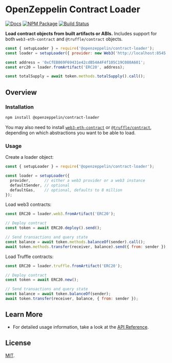 # OpenZeppelin Contract Loader

[![Docs](https://img.shields.io/badge/docs-%F0%9F%93%84-blue)](https://docs.openzeppelin.com/contract-loader)
[![NPM Package](https://img.shields.io/npm/v/@openzeppelin/contract-loader.svg)](https://www.npmjs.org/package/@openzeppelin/contract-loader)
[![Build Status](https://circleci.com/gh/OpenZeppelin/openzeppelin-contract-loader.svg?style=shield)](https://circleci.com/gh/OpenZeppelin/openzeppelin-contract-loader)

**Load contract objects from built artifacts or ABIs.** Includes support for both `web3-eth-contract` and `@truffle/contract` objects.

```javascript
const { setupLoader } = require('@openzeppelin/contract-loader');
const loader = setupLoader({ provider: new Web3('http://localhost:8545') }).web3;

const address = '0xCfEB869F69431e42cdB54A4F4f105C19C080A601';
const erc20 = loader.fromArtifact('ERC20', address);

const totalSupply = await token.methods.totalSupply().call();
```

## Overview

### Installation

```bash
npm install @openzeppelin/contract-loader
```

You may also need to install [`web3-eth-contract`](https://www.npmjs.com/package/web3-eth-contract) or [`@truffle/contract`](https://www.npmjs.com/package/@truffle/contract), depending on which abstractions you want to be able to load.

### Usage

Create a loader object:

```javascript
const { setupLoader } = require('@openzeppelin/contract-loader');

const loader = setupLoader({
  provider,      // either a web3 provider or a web3 instance
  defaultSender, // optional
  defaultGas,    // optional, defaults to 8 million
});
```

Load web3 contracts:

```javascript
const ERC20 = loader.web3.fromArtifact('ERC20');

// Deploy contract
const token = await ERC20.deploy().send();

// Send transactions and query state
const balance = await token.methods.balanceOf(sender).call();
await token.methods.transfer(receiver, balance).send({ from: sender });

```

Load Truffle contracts:

```javascript
const ERC20 = loader.truffle.fromArtifact('ERC20');

// Deploy contract
const token = await ERC20.new();

// Send transactions and query state
const balance = await token.balanceOf(sender);
await token.transfer(receiver, balance, { from: sender });
```

## Learn More

* For detailed usage information, take a look at the [API Reference](https://docs.openzeppelin.com/contract-loader/api).

## License

[MIT](LICENSE).
